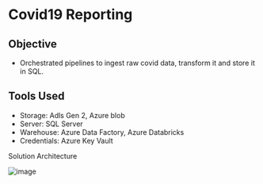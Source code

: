 # Covid19 Reporting


## Objective

* Orchestrated pipelines to ingest raw covid data, transform it and store it in SQL.

## Tools Used
* Storage: Adls Gen 2, Azure blob
* Server: SQL Server
* Warehouse: Azure Data Factory, Azure Databricks
* Credentials: Azure Key Vault

Solution Architecture

![image](Solution_Architecture.jpg)
